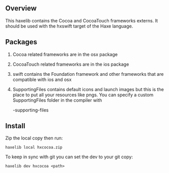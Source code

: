 ## Overview

This haxelib contains the Cocoa and CocoaTouch frameworks externs.
It should be used with the hxswift target of the Haxe language.

## Packages

 1. Cocoa related frameworks are in the osx package

 2. CocoaTouch related frameworks are in the ios package

 3. swift contains the Foundation framework and other frameworks that are compatible with ios and osx

 4. SupportingFiles contains default icons and launch images but this is the place to put all your resources like pngs. You can specify a custom SupportingFiles folder in the compiler with 
	
	-supporting-files <path>


## Install

Zip the local copy then run:

	haxelib local hxcocoa.zip

To keep in sync with git you can set the dev to your git copy:

	haxelib dev hxcocoa <path>
